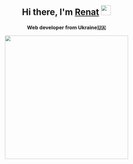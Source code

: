 <h1 align="center">Hi there, I'm <a href="http://x.dev-group.live/" target="_blank">Renat</a> 
<img src="https://github.com/blackcater/blackcater/raw/main/images/Hi.gif" height="32"/></h1>
<h3 align="center">Web developer from Ukraine🇺🇦</h3>



<div align="center">
  <img src="https://media.giphy.com/media/RhrAi0KejGlYbpanuQ/giphy.gif" width="400" height="400"/>
</div>


<!--
**Ren3846/Ren3846** is a ✨ _special_ ✨ repository because its `README.md` (this file) appears on your GitHub profile.


Here are some ideas to get you started:

- 🔭 I’m currently working on ...
- 🌱 I’m currently learning ...
- 👯 I’m looking to collaborate on ...
- 🤔 I’m looking for help with ...
- 💬 Ask me about ...
- 📫 How to reach me: ...
- 😄 Pronouns: ...
- ⚡ Fun fact: ...
-->
